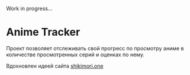  Work in progress...
# Anime Tracker
Проект позволяет отслеживать свой прогресс по просмотру аниме в количестве просмотренных серий и оценках по нему.

Вдохновлен идеей сайта [shikimori.one](https://shikimori.one/)